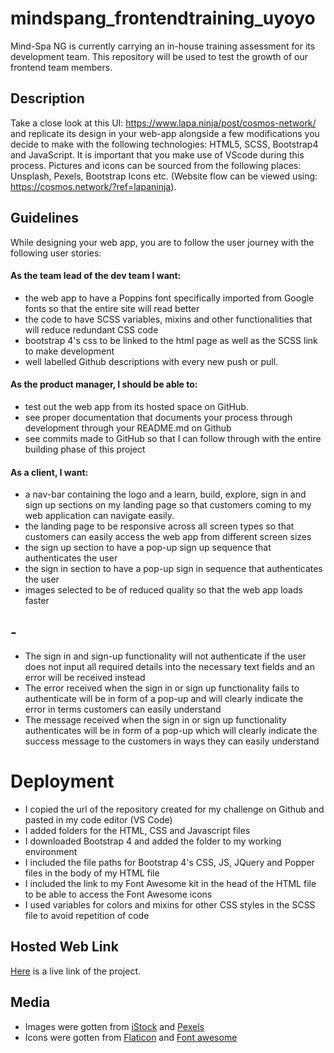 # mindspang_frontendtraining_uyoyo
 Mind-Spa NG is currently carrying an in-house training assessment for its development team. This repository will be used to test the growth of our frontend team members.

 ## Description
 Take a close look at this UI: https://www.lapa.ninja/post/cosmos-network/  and replicate its design in your web-app alongside a few modifications you decide to make with the following technologies: HTML5, SCSS, Bootstrap4 and JavaScript.  It is important that you make use of VScode during this process. Pictures and icons can be sourced from the following places: Unsplash, Pexels, Bootstrap  Icons etc. (Website flow can be viewed using: https://cosmos.network/?ref=lapaninja).

 ## Guidelines
 While designing your web app, you are to follow the user journey with the following user stories:

 #### As the team lead of the dev team I want: 
- the web app to have a Poppins font specifically imported from Google fonts so that the entire site will read better
- the code to have SCSS variables, mixins and other functionalities that will reduce redundant CSS code
- bootstrap 4's css to be linked to the html page as well as the SCSS link to make development 
- well labelled Github descriptions with every new push or pull.
#### As the product manager, I should be able to:
- test out the web app from its hosted space on GitHub.
- see proper documentation that documents your process through development through your README.md on Github
- see commits made to GitHub so that I can follow through with the entire building phase of this project
#### As a client, I want:
 - a nav-bar containing the logo and a learn, build, explore, sign in and sign up sections on my landing page so that customers coming to my web application can navigate easily.
- the landing page to be responsive across all screen types so that customers can easily access the web app from different screen sizes
- the sign up section to have a pop-up sign up sequence that authenticates the user
-  the sign in section to have a pop-up sign in sequence that authenticates the user
-  images selected to be of reduced quality so that the web app loads faster
##  -
- The sign in and sign-up functionality will not authenticate if the user does not input all required details into the necessary text fields and an error will be received instead
- The error received when the sign in or sign up functionality fails to authenticate will be in form of a pop-up and will clearly indicate the error in terms customers can easily understand
- The message received when the sign in or sign up functionality authenticates will be in form of a pop-up which will clearly indicate the success message to the customers in ways they can easily understand

 # Deployment
- I copied the url of the repository created for my challenge on Github and pasted in my code editor (VS Code)
- I added folders for the HTML, CSS and Javascript files
- I downloaded Bootstrap 4 and added the folder to my working environment 
- I included the file paths for Bootstrap 4's CSS, JS, JQuery and Popper files in the body of my HTML file 
- I included the link to my Font Awesome kit in the head of the HTML file to be able to access the Font Awesome icons
- I used variables for colors and mixins for other CSS styles in the SCSS file to avoid repetition of code
 
 ## Hosted Web Link
 [Here]() is a live link of the project.
## Media
- Images were gotten from [iStock](https://www.istockphoto.com/) and [Pexels](https://pexels.com/)
- Icons were gotten from [Flaticon](https://www.flaticon.com) and [Font awesome](https://fontawesome.com/)
